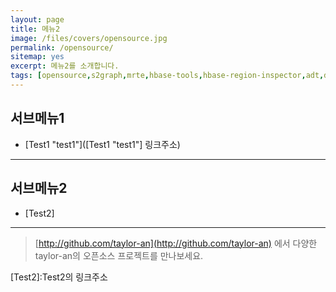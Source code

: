 ```yaml
---
layout: page
title: 메뉴2
image: /files/covers/opensource.jpg
permalink: /opensource/
sitemap: yes
excerpt: 메뉴2를 소개합니다.
tags: [opensource,s2graph,mrte,hbase-tools,hbase-region-inspector,adt,daum-editor]
---
```

<a id="forkme" href="https://github.com/taylor-an"></a>

## 서브메뉴1

* [Test1 "test1"]([Test1 "test1"] 링크주소)

---

## 서브메뉴2

* [Test2]

---

> [http://github.com/taylor-an](http://github.com/taylor-an) 에서 다양한 taylor-an의 오픈소스 프로젝트를 만나보세요.

[Test2]:Test2의 링크주소
